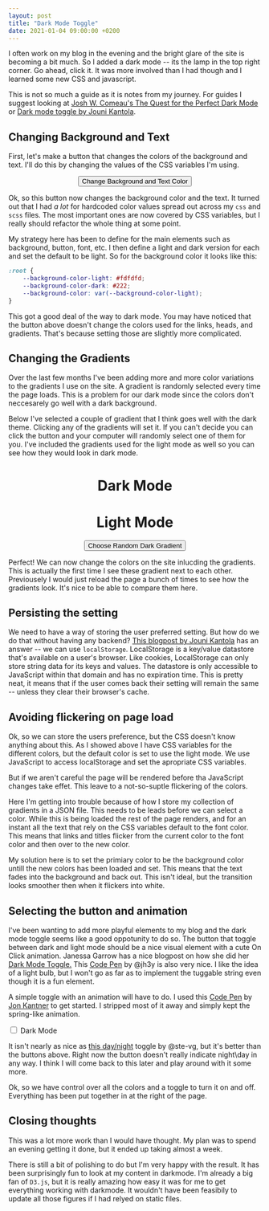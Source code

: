 ```yaml
---
layout: post
title: "Dark Mode Toggle"
date: 2021-01-04 09:00:00 +0200
---
```


I often work on my blog in the evening and the bright glare of the site is becoming a bit much. So I added a dark mode -- its the lamp in the top right corner. Go ahead, click it. It was more involved than I had though and I learned some new CSS and javascript.

This is not so much a guide as it is notes from my journey. For guides I suggest looking at [Josh W. Comeau's The Quest for the Perfect Dark Mode](https://www.joshwcomeau.com/react/dark-mode/) or [Dark mode toggle by Jouni Kantola](https://jouni.kantola.se/blog/2020-02-29/dark-mode-toggle/).

## Changing Background and Text
First, let's make a button that changes the colors of the background and text. I'll do this by changing the values of the CSS variables I'm using. 

<center>
    <div id="changeColorButton">
        <button>Change Background and Text Color</button>
    </div>
</center>

Ok, so this button now changes the background color and the text. It turned out that I had _a lot_ for hardcoded color values spread out across my `css` and `scss` files. The most important ones are now covered by CSS variables, but I really should refactor the whole thing at some point.

My strategy here has been to define for the main elements such as background, button, font, etc. I then define a light and dark version for each and set the default to be light. So for the background color it looks like this: 

```css
:root {
    --background-color-light: #fdfdfd;
    --background-color-dark: #222;
    --background-color: var(--background-color-light);
}
```

This got a good deal of the way to dark mode. You may have noticed that the button above doesn't change the colors used for the links, heads, and gradients. That's because setting those are slightly more complicated.

## Changing the Gradients
Over the last few months I've been adding more and more color variations to the gradients I use on the site. A gradient is randomly selected every time the page loads. This is a problem for our dark mode since the colors don't neccesarely go well with a dark background.

Below I've selected a couple of gradient that I think goes well with the dark theme. Clicking any of the gradients will set it. If you can't decide you can click the button and your computer will randomly select one of them for you. I've included the gradients used for the light mode as well so you can see how they would look in dark mode.

<center>
    <div class='wrapper'>
        <div class='left'>
            <h1>Dark Mode</h1>
            <div id="gradients-dark"></div>    
        </div>
        <div class='right'>
            <h1>Light Mode</h1>
            <div id="gradients-light"></div>
        </div>
    </div>
    <div id="changeGradientButton">
        <button>Choose Random Dark Gradient</button>
    </div>
</center>

Perfect! We can now change the colors on the site inlucding the gradients. This is actually the first time I see these gradient next to each other. Previousely I would just reload the page a bunch of times to see how the gradients look. It's nice to be able to compare them here.

## Persisting the setting
We need to have a way of storing the user preferred setting. But how do we do that without having any backend?  [This blogpost by Jouni Kantola](https://jouni.kantola.se/blog/2020-02-29/dark-mode-toggle/) has an answer -- we can use `localStorage`. LocalStorage is a key/value datastore that's available on a user's browser. Like cookies, LocalStorage can only store string data for its keys and values. The datastore is only accessible to JavaScript within that domain and has no expiration time. This is pretty neat, it means that if the user comes back their setting will remain the same -- unless they clear their browser's cache.

## Avoiding flickering on page load
Ok, so we can store the users preference, but the CSS doesn't know anything about this. As I showed above I have CSS variables for the different colors, but the default color is set to use the light mode. We use JavaScript to access localStorage and set the apropriate CSS variables.

But if we aren't careful the page will be rendered before tha JavaScript changes take effet. This leave to a not-so-suptle flickering of the colors. 

Here I'm getting into trouble because of how I store my collection of gradients in a JSON file. This needs to be leads before we can select a color. While this is being loaded the rest of the page renders, and for an instant all the text that rely on the CSS variables default to the font color. This means that links and titles flicker from the current color to the font color and then over to the new color.

My solution here is to set the primiary color to be the background color untill the new colors has been loaded and set. This means that the text fades into the background and back out. This isn't ideal, but the transition looks smoother then when it flickers into white.

## Selecting the button and animation
I've been wanting to add more playful elements to my blog and the dark mode toggle seems like a good oppotunity to do so. The button that toggle between dark and light mode should be a nice visual element with a cute On Click animation. Janessa Garrow has a nice blogpost on how she did her [Dark Mode Toggle.](https://janessagarrow.com/blog/css-dark-mode-toggle/) This [Code Pen](https://codepen.io/jh3y/pen/VwjgdLj) by @jh3y is also very nice. I like the idea of a light bulb, but I won't go as far as to implement the tuggable string even though it is a fun element.

A simple toggle with an animation will have to do. I used this [Code Pen](https://codepen.io/jkantner/pen/LYprqQM) by [Jon Kantner](https://codepen.io/jkantner) to get started. I stripped most of it away and simply kept the spring-like animation.

<div id='toggleWrapper'>
    <form id='darkModePrototype'>
        <input class="darkModeTogglePrototype" type="checkbox" name="Dark mode" role="switch" value="on">
        <label for="dark-mode" class="sr">Dark Mode</label>
    </form>
</div>

It isn't nearly as nice as [this day/night](https://codepen.io/ste-vg/pen/oNgrYOb) toggle by @ste-vg, but it's better than the buttons above. Right now the button doesn't really indicate night\day in any way. I think I will come back to this later and play around with it some more. 

Ok, so we have control over all the colors and a toggle to turn it on and off. Everything has been put together in at the right of the page.

## Closing thoughts
This was a lot more work than I would have thought. My plan was to spend an evening getting it done, but it ended up taking almost a week. 

There is still a bit of polishing to do but I'm very happy with the result. It has been surprisingly fun to look at my content in darkmode. I'm already a big fan of `D3.js`, but it is really amazing how easy it was for me to get everything working with darkmode. It wouldn't have been feasibily to update all those figures if I had relyed on static files. 

<link rel="stylesheet" href="/css/dark-mode.css">
<script type='text/javascript'  src='/js/dark-mode/dark-mode.js'></script>
<script type='text/javascript'  src='/js/dark-mode/add-gradients.js'></script>